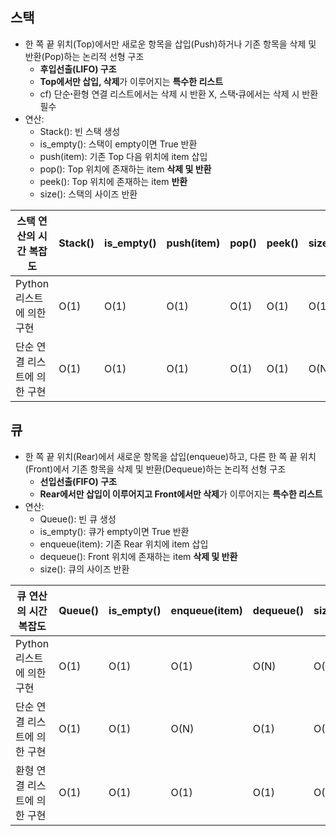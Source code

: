 ## 스택
- 한 쪽 끝 위치(Top)에서만 새로운 항목을 삽입(Push)하거나 기존 항목을 삭제 및 반환(Pop)하는 논리적 선형 구조
  - **후입선출(LIFO) 구조**
  - **Top에서만 삽입, 삭제**가 이루어지는 **특수한 리스트**
  - cf) 단순ꞏ환형 연결 리스트에서는 삭제 시 반환 X, 스택ꞏ큐에서는 삭제 시 반환 필수
- 연산:
  - Stack(): 빈 스택 생성
  - is_empty(): 스택이 empty이면 True 반환
  - push(item): 기존 Top 다음 위치에 item 삽입
  - pop(): Top 위치에 존재하는 item **삭제 및 반환**
  - peek(): Top 위치에 존재하는 item **반환**
  - size(): 스택의 사이즈 반환
 
|스택 연산의 시간 복잡도|Stack()|is_empty()|push(item)|pop()|peek()|size()|
|-|-|-|-|-|-|-|
|Python 리스트에 의한 구현|O(1)|O(1)|O(1)|O(1)|O(1)|O(1)|
|단순 연결 리스트에 의한 구현|O(1)|O(1)|O(1)|O(1)|O(1)|O(N)|

## 큐
- 한 쪽 끝 위치(Rear)에서 새로운 항목을 삽입(enqueue)하고, 다른 한 쪽 끝 위치(Front)에서 기존 항목을 삭제 및 반환(Dequeue)하는 논리적 선형 구조
  - **선입선출(FIFO) 구조**
  - **Rear에서만 삽입이 이루어지고 Front에서만 삭제**가 이루어지는 **특수한 리스트**
- 연산:
  - Queue(): 빈 큐 생성
  - is_empty(): 큐가 empty이면 True 반환
  - enqueue(item): 기존 Rear 위치에 item 삽입
  - dequeue(): Front 위치에 존재하는 item **삭제 및 반환**
  - size(): 큐의 사이즈 반환

|큐 연산의 시간 복잡도|Queue()|is_empty()|enqueue(item)|dequeue()|size()|
|-|-|-|-|-|-|
|Python 리스트에 의한 구현|O(1)|O(1)|O(1)|O(N)|O(1)|
|단순 연결 리스트에 의한 구현|O(1)|O(1)|O(N)|O(1)|O(N)|
|환형 연결 리스트에 의한 구현|O(1)|O(1)|O(1)|O(1)|O(N)|
